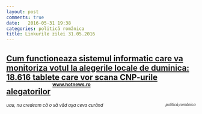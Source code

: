 ```yaml
---
layout: post
comments: true
date:   2016-05-31 19:38
categories: politică românica
title: Linkurile zilei 31.05.2016
---
```


## [Cum functioneaza sistemul informatic care va monitoriza votul la alegerile locale de duminica: 18.616 tablete care vor scana CNP-urile alegatorilor](http://www.hotnews.ro/stiri-alegeri_locale_2016_bucuresti-21042902-video-cum-functioneaza-sistemul-informatic-care-monitoriza-votul-alegerile-locale-duminica-18-616-tablete-care-vor-scana-cnp-urile-alegatorilor.htm) <sup><sup><sup>www.hotnews.ro</sup></sup></sup>  
<span style="float: left;" ><sup>_uau, nu credeam că o să văd aşa ceva curând_</sup></span><span style="float: right;" ><sup><sup>_politică,românica_</sup></sup></span>
<br/>
